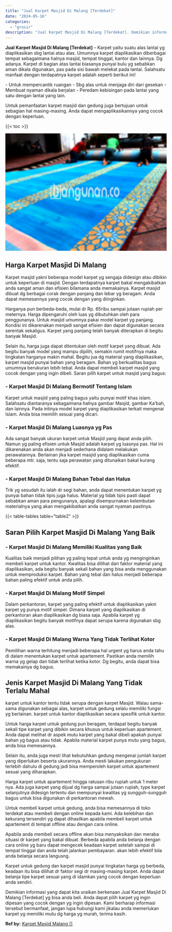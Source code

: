 ```yaml
---
title: "Jual Karpet Masjid Di Malang [Terdekat]"
date: "2024-05-16"
categories: 
  - "grosir"
description: "Jual Karpet Masjid Di Malang [Terdekat]. Demikian informasi yang dapat kita uraikan berkenaan Jual Karpet Masjid Di Malang [Terdekat] yg bisa anda beli. An..."
---
```


**Jual Karpet Masjid Di Malang \[Terdekat\]** – Karpet yaitu suatu alas lantai yg diaplikasikan sbg lantai atau alas. Umumnya karpet diaplikasikan diberbagai tempat sebagaimana halnya masjid, tempat tinggal, kantor dan lainnya. Dg adanya. Karpet di bagian atas lantai biasanya punyai bulu yg sebabkan aman dikala digunakan, pas pada sisi bawah melekat pada lantai. Salahsatu manfaat dengan terdapatnya karpet adalah seperti berikut ini!

\- Untuk mempercantik ruangan - Sbg alas untuk menjaga diri dari gesekan - Membuat nyaman dikala berjalan - Peredam kebisingan pada lantai yang satu dengan lantai yang lain.

Untuk pemanfaatan karpet masjid dan gedung juga bertujuan untuk sebagian hal masing-masing. Anda dapat mengaplikasikannya yang cocok dengan keperluan.

{{< toc >}}

![Jual Karpet Masjid Di Malang [Terdekat]](/images/grosir-karpet-murah-32.png)

## Harga Karpet Masjid Di Malang

Karpet masjid yakni beberapa model karpet yg sengaja didesign atau dibikin untuk keperluan di masjid. Dengan terdapatnya karpet bakal mengakibatkan anda sangat aman dan efisien bilamana anda memakainya. Karpet masjid dibuat dg berbagai corak dengan panjang dan lebar yg beragam. Anda dapat memesannya yang cocok dengan yang diinginkan.

Harganya pun berbeda-beda, mulai dr Rp. 65ribu sampai jutaan rupiah per meternya. Harga dipengaruhi oleh luas yg dibutuhkan oleh para penggunanya. Untuk masjid umumnya pakai model karpet yg panjang. Kondisi ini dikarenakan menjadi sangat efisien dan dapat digunakan secara serentak sekaligus. Karpet yang panjang telah banyak diterapkan di begitu banyak Masjid.

Selain itu, harga juga dapat ditentukan oleh motif karpet yang dibuat. Ada begitu banyak model yang mampu dipilih, semakin rumit motifnya maka tingkatan harganya makin mahal. Begitu jua dg material yang diaplikasikan, karpet masjid punyai bahan yang beragam. Bahan yg berkualitas bagus umumnya berukuran lebih tebal. Anda dapat membeli karpet masjid yang cocok dengan yang ingin dibeli. Saran pilih karpet untuk masjid yang bagus:

### \- Karpet Masjid Di Malang Bermotif Tentang Islam

Karpet untuk masjid yang paling bagus yaitu punyai motif khas islam. Salahsatu diantaranya sebagaimana halnya gambar Masjid, gambar Ka’bah, dan lainnya. Pada intinya model karpet yang diaplikasikan terkait mengenai Islam. Anda bisa memilih sesuai yang dicari.

### \- Karpet Masjid Di Malang Luasnya yg Pas

Ada sangat banyak ukuran karpet untuk Masjid yang dapat anda pilih. Namun yg paling efisien untuk Masjid adalah karpet yg luasnya pas. Hal ini dikarenakan anda akan menjadi sederhana didalam melakukan perawatannya. Berlainan jika karpet masjid yang diaplikasikan cuma beberapa mtr. saja, tentu saja perawatan yang ditunaikan bakal kurang efektif.

### \- Karpet Masjid Di Malang Bahan Tebal dan Halus

Trik yg sesudah itu ialah dr segi bahan, anda dapat menentukan karpet yg punyai bahan tidak tipis juga halus. Material yg tidak tipis pasti dapat sebabkan aman para pengunanya, apalagi disempurnakan kelembutan materialnya yang akan mengakibatkan anda sangat nyaman pastinya.

{{< table-tables table="table2" >}}

## Saran Pilih Karpet Masjid Di Malang Yang Baik

### \- Karpet Masjid Di Malang Memiliki Kualitas yang Baik

Kualitas baik menjadi pilihan yg paling tepat untuk anda yg menginginkan membeli karpet untuk kantor. Kwalitas bisa dilihat dari faktor material yang diaplikasikan, ada begitu banyak sekali bahan yang bisa anda menggunakan untuk memproduksi karpet. Bahan yang tebal dan halus menjadi beberapa bahan paling efektif untuk anda pilih.

### \- Karpet Masjid Di Malang Motif Simpel

Dalam perkantoran, karpet yang paling efektif untuk diaplikasikan yakni karpet yg punya motif simpel. Dimana karpet yang diaplikasikan di perkantoran akan diaplikasikan dg biasa saja. Apabila karpet yg diaplikasikan begitu banyak motifnya dapat serupa karena digunakan sbg alas.

### \- Karpet Masjid Di Malang Warna Yang Tidak Terlihat Kotor

Pemilihan warna terhitung menjadi beberapa hal urgent yg harus anda tahu di dalam menentukan karpet untuk apartement. Pastikan anda memilih warna yg gelap dan tidak terlihat ketika kotor. Dg begitu, anda dapat bisa memakainya dg bagus.

## Jenis Karpet Masjid Di Malang Yang Tidak Terlalu Mahal

karpet untuk kantor tentu tidak serupa dengan karpet Masjid. Walau sama-sama digunakan sebagai alas, karpet untuk gedung selalu memiliki fungsi yg berlainan. karpet untuk kantor diaplikasikan secara spesifik untuk kantor.

Untuk harga karpet untuk gedung pun beragam, terdapat begitu banyak sekali tipe karpet yang dibikin secara khusus untuk keperluan apartement. Anda dapat melihat dr aspek mutu karpet yang bakal dibeli apakah punyai bahan yg bagus atau tidak. Apabila material karpet punya mutu yang bagus, anda bisa memesannya.

Selain itu, anda juga mesti lihat kebutuhkan gedung mengenai jumlah karpet yang diperlukan beserta ukurannya. Anda mesti lakukan pengukuran terlebih dahulu di gedung jadi bisa memperoleh karpet untuk apartement sesuai yang diharapkan.

Harga karpet untuk apartement hingga ratusan ribu rupiah untuk 1 meter nya. Ada juga karpet yang dijual dg harga sampai jutaan rupiah, type karpet selanjutnya didesign tertentu dan mempunyai kwalitas yg sungguh-sungguh bagus untuk bisa digunakan di perkantoran mewah.

Untuk membeli karpet untuk gedung, anda bisa memesannya di toko terdekat atau membeli dengan online kepada kami. Ada kelebihan dan kekurang tersendiri yg dapat dihasilkan apabila membeli karpet untuk apartement di tempat offline atau dengan cara online.

Apabila anda membeli secara offline akan bisa menyaksikan dan meraba situasi dr karpet yang bakal dibuat. Berbeda apabila anda belanja dengan cara online yg baru dapat mengecek keadaan karpet setelah sampai di tempat tinggal dan anda telah jalankan pembayaran. akan lebih efektif bila anda belanja secara langusng.

Karpet untuk gedung dan karpet masjid punyai tingkatan harga yg berbeda, keadaan itu bisa dilihat dr faktor segi dr masing-masing karpet. Anda dapat belanja tipe karpet sesuai yang di idamkan yang cocok dengan keperluan anda sendiri.

Demikian informasi yang dapat kita uraikan berkenaan Jual Karpet Masjid Di Malang \[Terdekat\] yg bisa anda beli. Anda dapat pilih karpet yg ingin dipesan yang cocok dengan yg ingin dipesan. Kami berharap informasi tersebut bermanfaat, jangan lupa hubungi kami jikalau anda memerlukan karpet yg memiliki mutu dg harga yg murah, terima kasih.

**Ref by:**  [Karpet Masjid Malang []](https://id.wikipedia.org/wiki/Karpet)
